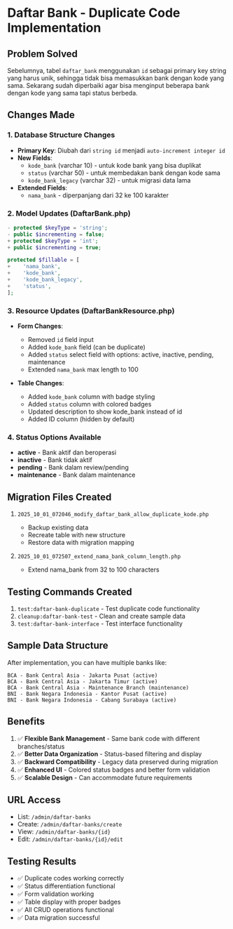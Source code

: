 # Daftar Bank - Duplicate Code Implementation

## Problem Solved

Sebelumnya, tabel `daftar_bank` menggunakan `id` sebagai primary key string yang harus unik, sehingga tidak bisa memasukkan bank dengan kode yang sama. Sekarang sudah diperbaiki agar bisa menginput beberapa bank dengan kode yang sama tapi status berbeda.

## Changes Made

### 1. Database Structure Changes

-   **Primary Key**: Diubah dari `string id` menjadi `auto-increment integer id`
-   **New Fields**:
    -   `kode_bank` (varchar 10) - untuk kode bank yang bisa duplikat
    -   `status` (varchar 50) - untuk membedakan bank dengan kode sama
    -   `kode_bank_legacy` (varchar 32) - untuk migrasi data lama
-   **Extended Fields**:
    -   `nama_bank` - diperpanjang dari 32 ke 100 karakter

### 2. Model Updates (DaftarBank.php)

```php
- protected $keyType = 'string';
- public $incrementing = false;
+ protected $keyType = 'int';
+ public $incrementing = true;

protected $fillable = [
+    'nama_bank',
+    'kode_bank',
+    'kode_bank_legacy',
+    'status',
];
```

### 3. Resource Updates (DaftarBankResource.php)

-   **Form Changes**:

    -   Removed `id` field input
    -   Added `kode_bank` field (can be duplicate)
    -   Added `status` select field with options: active, inactive, pending, maintenance
    -   Extended `nama_bank` max length to 100

-   **Table Changes**:
    -   Added `kode_bank` column with badge styling
    -   Added `status` column with colored badges
    -   Updated description to show kode_bank instead of id
    -   Added ID column (hidden by default)

### 4. Status Options Available

-   **active** - Bank aktif dan beroperasi
-   **inactive** - Bank tidak aktif
-   **pending** - Bank dalam review/pending
-   **maintenance** - Bank dalam maintenance

## Migration Files Created

1. `2025_10_01_072046_modify_daftar_bank_allow_duplicate_kode.php`

    - Backup existing data
    - Recreate table with new structure
    - Restore data with migration mapping

2. `2025_10_01_072507_extend_nama_bank_column_length.php`
    - Extend nama_bank from 32 to 100 characters

## Testing Commands Created

1. `test:daftar-bank-duplicate` - Test duplicate code functionality
2. `cleanup:daftar-bank-test` - Clean and create sample data
3. `test:daftar-bank-interface` - Test interface functionality

## Sample Data Structure

After implementation, you can have multiple banks like:

```
BCA - Bank Central Asia - Jakarta Pusat (active)
BCA - Bank Central Asia - Jakarta Timur (active)
BCA - Bank Central Asia - Maintenance Branch (maintenance)
BNI - Bank Negara Indonesia - Kantor Pusat (active)
BNI - Bank Negara Indonesia - Cabang Surabaya (active)
```

## Benefits

1. ✅ **Flexible Bank Management** - Same bank code with different branches/status
2. ✅ **Better Data Organization** - Status-based filtering and display
3. ✅ **Backward Compatibility** - Legacy data preserved during migration
4. ✅ **Enhanced UI** - Colored status badges and better form validation
5. ✅ **Scalable Design** - Can accommodate future requirements

## URL Access

-   List: `/admin/daftar-banks`
-   Create: `/admin/daftar-banks/create`
-   View: `/admin/daftar-banks/{id}`
-   Edit: `/admin/daftar-banks/{id}/edit`

## Testing Results

-   ✅ Duplicate codes working correctly
-   ✅ Status differentiation functional
-   ✅ Form validation working
-   ✅ Table display with proper badges
-   ✅ All CRUD operations functional
-   ✅ Data migration successful
